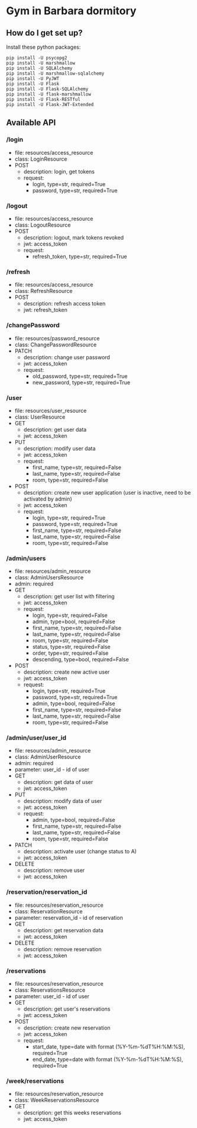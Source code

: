 # Gym in Barbara dormitory #

## How do I get set up? ###
Install these python packages:  
    
    pip install -U psycopg2  
    pip install -U marshmallow  
    pip install -U SQLAlchemy  
    pip install -U marshmallow-sqlalchemy  
    pip install -U PyJWT  
    pip install -U Flask  
    pip install -U Flask-SQLAlchemy  
    pip install -U flask-marshmallow  
    pip install -U Flask-RESTful  
    pip install -U Flask-JWT-Extended  

## Available API
### /login  
- file: resources/access_resource  
- class: LoginResource  
- POST  
  - description: login, get tokens  
  - request:  
    - login, type=str, required=True  
    - password, type=str, required=True  

### /logout  
- file: resources/access_resource  
- class: LogoutResource    
- POST  
  - description: logout, mark tokens revoked  
  - jwt: access_token  
  - request:  
    - refresh_token, type=str, required=True  

### /refresh  
- file: resources/access_resource  
- class: RefreshResource  
- POST  
  - description: refresh access token  
  - jwt: refresh_token  

### /changePassword  
- file: resources/password_resource  
- class: ChangePasswordResource  
- PATCH  
  - description: change user password  
  - jwt: access_token  
  - request:  
    - old_password, type=str, required=True  
    - new_password, type=str, required=True  

### /user  
- file: resources/user_resource  
- class: UserResource  
- GET  
  - description: get user data  
  - jwt: access_token  
- PUT  
  - description: modify user data  
  - jwt: access_token  
  - request:  
    - first_name, type=str, required=False  
    - last_name, type=str, required=False  
    - room, type=str, required=False  
- POST  
  - description: create new user application (user is inactive, need to be activated by admin)  
  - jwt: access_token  
  - request:    
    - login, type=str, required=True  
    - password, type=str, required=True  
    - first_name, type=str, required=False  
    - last_name, type=str, required=False  
    - room, type=str, required=False  

### /admin/users  
- file: resources/admin_resource  
- class: AdminUsersResource  
- admin: required  
- GET  
  - description: get user list with filtering  
  - jwt: access_token  
  - request:  
    - login, type=str, required=False  
    - admin, type=bool, required=False  
    - first_name, type=str, required=False  
    - last_name, type=str, required=False  
    - room, type=str, required=False  
    - status, type=str, required=False  
    - order, type=str, required=False  
    - descending, type=bool, required=False  
- POST  
  - description: create new active user  
  - jwt: access_token  
  - request:  
    - login, type=str, required=True  
    - password, type=str, required=True  
    - admin, type=bool, required=False  
    - first_name, type=str, required=False  
    - last_name, type=str, required=False  
    - room, type=str, required=False  

### /admin/user/user_id  
- file: resources/admin_resource  
- class: AdminUserResource  
- admin: required  
- parameter: user_id - id of user  
- GET  
  - description: get data of user  
  - jwt: access_token  
- PUT  
  - description: modify data of user  
  - jwt: access_token  
  - request:  
    - admin, type=bool, required=False  
    - first_name, type=str, required=False  
    - last_name, type=str, required=False  
    - room, type=str, required=False  
- PATCH  
  - description: activate user (change status to A)  
  - jwt: access_token  
- DELETE  
  - description: remove user  
  - jwt: access_token  

### /reservation/reservation_id  
- file: resources/reservation_resource  
- class: ReservationResource  
- parameter: reservation_id - id of reservation  
- GET  
  - description: get reservation data  
  - jwt: access_token  
- DELETE  
  - description: remove reservation  
  - jwt: access_token  

### /reservations  
- file: resources/reservation_resource  
- class: ReservationsResource  
- parameter: user_id - id of user  
- GET  
  - description: get user's reservations  
  - jwt: access_token  
- POST  
  - description: create new reservation  
  - jwt: access_token  
  - request:  
    - start_date, type=date with format (%Y-%m-%dT%H:%M:%S), required=True  
    - end_date, type=date with format (%Y-%m-%dT%H:%M:%S), required=True  

### /week/reservations  
- file: resources/reservation_resource  
- class: WeekReservationsResource  
- GET  
  - description: get this weeks reservations  
  - jwt: access_token  
